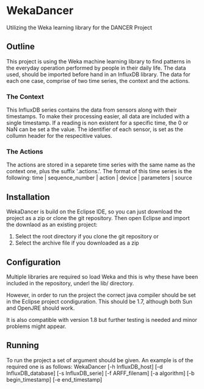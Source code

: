 WekaDancer
==========
Utilizing the Weka learning library for the DANCER Project


## Outline      
This project is using the Weka machine learning library to find patterns
in the everyday operation performed by people in their daily life. The
data used, should be imported before hand in an InfluxDB library. The 
data for each one case, comprise of two time series, the context and the 
actions.

### The Context
This InfluxDB series contains the data from sensors along with their
timestamps. To make their processing easier, all data are included with
a single timestamp. If a reading is non existent for a specific time,
the 0 or NaN can be set a the value. The identifier of each sensor, is
set as the collumn header for the respecitive values.

### The Actions
The actions are stored in a separete time series with the same name as the
context one, plus the suffix '.actions.'. The format of this time series is 
the following:
  time | sequence_number | action | device | parameters | source


## Installation     
WekaDancer is build on the Eclipse IDE, so you can just download the project 
as a zip or clone the git repository. Then open Eclipse and import the 
downlaod as an existing project:
1. Select the root directory if you clone the git repository
or
2. Select the archive file if you downloaded as a zip


## Configuration    
Multiple libraries are required so load Weka and this is why these have
been included in the repository, underl the lib/ directory.

However, in order to run the project the correct java compiler should
be set in the Eclipse project condiguration. This should be 1.7, although
both Sun and OpenJRE should work.

It is also compatible with version 1.8 but further testing is needed and
minor problems might appear.


## Running        
To run the project a set of argument should be given. An example is of the
required one is as follows:
WekaDancer [-h InfluxDB_host] 
           [-d InfluxDB_database]
           [-s InfluxDB_serie]
           [-f ARFF_filenam]
           [-a algorithm]
           [-b begin_timestamp]
           [-e end_timestamp]
